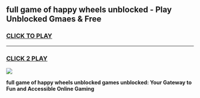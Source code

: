
## full game of happy wheels unblocked - Play Unblocked Gmaes & Free
<h3>
<a href="https://premium.freeplayer.one?title=full_game_of_happy_wheels_unblocked&ref=19F">CLICK TO PLAY</a></h3>
<hr>

<h3>
<a href="https://premium.freeplayer.one?title=full_game_of_happy_wheels_unblocked&ref=19F">CLICK 2 PLAY</a>
  
</h3>

<a href="https://premium.freeplayer.one?title=full_game_of_happy_wheels_unblocked&ref=19F/"><img src="https://clearcache.store/games.png"></a>


**full game of happy wheels unblocked games unblocked: Your Gateway to Fun and Accessible Online Gaming**
